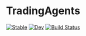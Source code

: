 # TradingAgents

[![Stable](https://img.shields.io/badge/docs-stable-blue.svg)](https://aaron-wheeler.github.io/TradingAgents.jl/stable/)
[![Dev](https://img.shields.io/badge/docs-dev-blue.svg)](https://aaron-wheeler.github.io/TradingAgents.jl/dev/)
[![Build Status](https://github.com/aaron-wheeler/TradingAgents.jl/actions/workflows/CI.yml/badge.svg?branch=main)](https://github.com/aaron-wheeler/TradingAgents.jl/actions/workflows/CI.yml?query=branch%3Amain)

